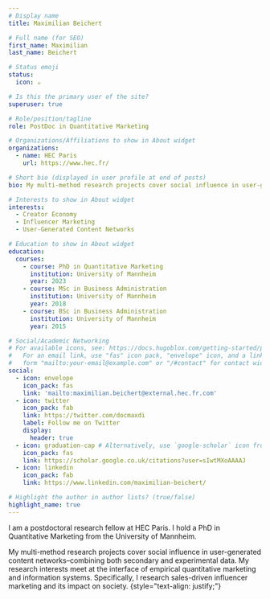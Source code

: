 ```yaml
---
# Display name
title: Maximilian Beichert

# Full name (for SEO)
first_name: Maximilian
last_name: Beichert

# Status emoji
status:
  icon: ☕️

# Is this the primary user of the site?
superuser: true

# Role/position/tagline
role: PostDoc in Quantitative Marketing

# Organizations/Affiliations to show in About widget
organizations:
  - name: HEC Paris
    url: https://www.hec.fr/

# Short bio (displayed in user profile at end of posts)
bio: My multi-method research projects cover social influence in user-generated content networks–combining both secondary and experimental data. My research interests meet at the interface of empirical quantitative marketing and information systems. Specifically, I research sales-driven influencer marketing and its impact on society.

# Interests to show in About widget
interests:
  - Creator Economy
  - Influencer Marketing
  - User-Generated Content Networks

# Education to show in About widget
education:
  courses:
    - course: PhD in Quantitative Marketing
      institution: University of Mannheim
      year: 2023
    - course: MSc in Business Administration
      institution: University of Mannheim
      year: 2018
    - course: BSc in Business Administration
      institution: University of Mannheim
      year: 2015

# Social/Academic Networking
# For available icons, see: https://docs.hugoblox.com/getting-started/page-builder/#icons
#   For an email link, use "fas" icon pack, "envelope" icon, and a link in the
#   form "mailto:your-email@example.com" or "/#contact" for contact widget.
social:
  - icon: envelope
    icon_pack: fas
    link: 'mailto:maximilian.beichert@external.hec.fr.com'
  - icon: twitter
    icon_pack: fab
    link: https://twitter.com/docmaxdi
    label: Follow me on Twitter
    display:
      header: true
  - icon: graduation-cap # Alternatively, use `google-scholar` icon from `ai` icon pack
    icon_pack: fas
    link: https://scholar.google.co.uk/citations?user=sIwtMXoAAAAJ
  - icon: linkedin
    icon_pack: fab
    link: https://www.linkedin.com/maximilian-beichert/

# Highlight the author in author lists? (true/false)
highlight_name: true
---
```


I am a postdoctoral research fellow at HEC Paris. I hold a PhD in Quantitative Marketing from the University of Mannheim.

My multi-method research projects cover social influence in user-generated content networks–combining both secondary and experimental data. My research interests meet at the interface of empirical quantitative marketing and information systems. Specifically, I research sales-driven influencer marketing and its impact on society.
{style="text-align: justify;"}
